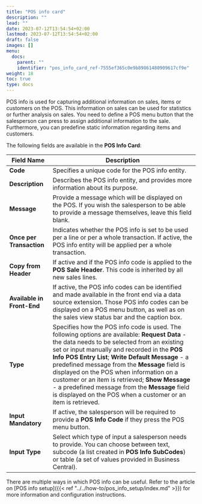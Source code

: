 ```yaml
---
title: "POS info card"
description: ""
lead: ""
date: 2023-07-12T13:54:54+02:00
lastmod: 2023-07-12T13:54:54+02:00
draft: false
images: []
menu:
  docs:
    parent: ""
    identifier: "pos_info_card_ref-7555ef365c0e9b89861480909617cf9e"
weight: 18
toc: true
type: docs
---
```


POS info is used for capturing additional information on sales, items or customers on the POS. This information on sales can be used for statistics or further analysis on sales. You need to define a POS menu button that the salesperson can press to assign additional information to the sale. Furthermore, you can predefine static information regarding items and customers.

The following fields are available in the **POS Info Card**:

| Field Name      | Description |
| ----------- | ----------- |
| **Code** | Specifies a unique code for the POS info entity. |
| **Description** | Describes the POS info entity, and provides more information about its purpose. |
| **Message** | Provide a message which will be displayed on the POS. If you wish the salesperson to be able to provide a message themselves, leave this field blank. | 
| **Once per Transaction** | Indicates whether the POS info is set to be used per a line or per a whole transaction. If active, the POS info entity will be applied per a whole transaction. |
| **Copy from Header** | If active and if the POS info code is applied to the **POS Sale Header**. This code is inherited by all new sales lines. |
| **Available in Front-End** | If active, the POS info codes can be identified and made available in the front end via a data source extension. Those POS info codes can be displayed on a POS menu button, as well as on the sales view status bar and the caption box. |
| **Type** | Specifies how the POS info code is used. The following options are available: **Request Data** - the data needs to be selected from an existing set or input manually and recorded in the **POS Info POS Entry List**; **Write Default Message** - a predefined message from the **Message** field is displayed on the POS when information on a customer or an item is retrieved; **Show Message** - a predefined message from the **Message** field is displayed on the POS when a customer or an item is retrieved. |
| **Input Mandatory** | If active, the salesperson will be required to provide a **POS Info Code** if they press the POS menu button. | 
| **Input Type** | Select which type of input a salesperson needs to provide. You can choose between text, subcode (a list created in **POS Info SubCodes**) or table (a set of values provided in Business Central). |

There are multiple ways in which POS info can be useful. Refer to the article on [POS info setup]({{< ref "../../how-to/pos_info_setup/index.md" >}}) for more information and configuration instructions.